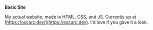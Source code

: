 **Basic Site**

My actual website, made in HTML, CSS, and JS. Currently up at [https://oscarc.dev/](https://oscarc.dev). I'd love if you gave it a look.
